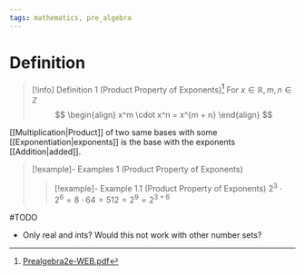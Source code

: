 ```yaml
---
tags: mathematics, pre_algebra
---
```


# Definition

> [!info] Definition 1 (Product Property of Exponents)[^1]
> For $x \in \mathbb{R}, m, n \in \mathbb{Z}$
> $$
> \begin{align}
> x^m \cdot x^n = x^{m + n}
> \end{align}
> $$

[[Multiplication|Product]] of two same bases with some [[Exponentiation|exponents]] is the base with the exponents [[Addition|added]].

> [!example]- Examples 1 (Product Property of Exponents)
> > [!example]- Example 1.1 (Product Property of Exponents)
> > $2^3 \cdot 2^6 = 8 \cdot 64 = 512 = 2^9 = 2^{3 + 6}$


#TODO 
- Only real and ints? Would this not work with other number sets?

[^1]: [Prealgebra2e-WEB.pdf](zotero://open-pdf/library/items/W4QW2QZI?page=876)